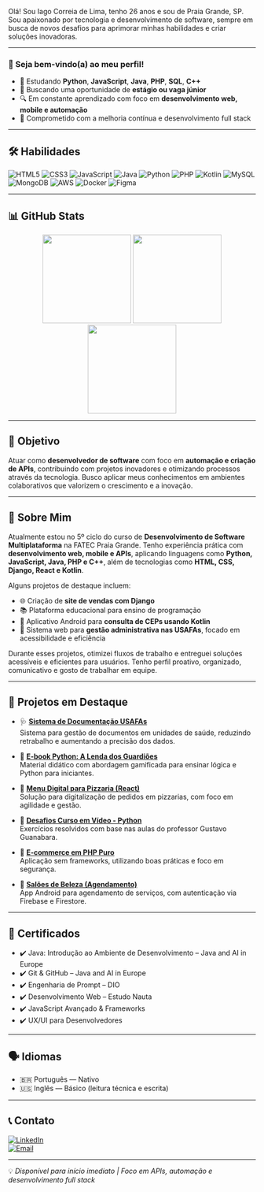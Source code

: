 
Olá! Sou Iago Correia de Lima, tenho 26 anos e sou de Praia Grande, SP. Sou apaixonado por tecnologia e desenvolvimento de software, sempre em busca de novos desafios para aprimorar minhas habilidades e criar soluções inovadoras.

---

### 👋 Seja bem-vindo(a) ao meu perfil!

- 🌱 Estudando **Python**, **JavaScript**, **Java**, **PHP**, **SQL**, **C++**
- 💼 Buscando uma oportunidade de **estágio ou vaga júnior**
- 🔍 Em constante aprendizado com foco em **desenvolvimento web, mobile e automação**
- 🚀 Comprometido com a melhoria contínua e desenvolvimento full stack

---

## 🛠️ Habilidades

![HTML5](https://img.shields.io/badge/HTML5-1A3953?style=for-the-badge&logo=html5&logoColor=white)
![CSS3](https://img.shields.io/badge/CSS3-1A3953?style=for-the-badge&logo=css3&logoColor=white)
![JavaScript](https://img.shields.io/badge/JavaScript-1A3953?style=for-the-badge&logo=javascript&logoColor=white)
![Java](https://img.shields.io/badge/Java-1A3953?style=for-the-badge&logo=java&logoColor=white)
![Python](https://img.shields.io/badge/Python-1A3953?style=for-the-badge&logo=python&logoColor=white)
![PHP](https://img.shields.io/badge/PHP-1A3953?style=for-the-badge&logo=php&logoColor=white)
![Kotlin](https://img.shields.io/badge/Kotlin-1A3953?style=for-the-badge&logo=kotlin&logoColor=white)
![MySQL](https://img.shields.io/badge/MySQL-1A3953?style=for-the-badge&logo=mysql&logoColor=white)
![MongoDB](https://img.shields.io/badge/MongoDB-1A3953?style=for-the-badge&logo=mongodb&logoColor=white)
![AWS](https://img.shields.io/badge/AWS-1A3953?style=for-the-badge&logo=amazonaws&logoColor=white)
![Docker](https://img.shields.io/badge/Docker-1A3953?style=for-the-badge&logo=docker&logoColor=white)
![Figma](https://img.shields.io/badge/Figma-1A3953?style=for-the-badge&logo=figma&logoColor=white)

---

## 📊 GitHub Stats

<div align="center">
  <img height="180em" src="https://github-readme-stats.vercel.app/api?username=iagob2&show_icons=true&theme=transparent&bg_color=000000&border_color=30A3DC&title_color=E94D5F&text_color=FFFFFF&icon_color=30A3DC&include_all_commits=true&count_private=true" />

<img height="180em" src="https://github-readme-stats.vercel.app/api/top-langs/?username=iagob2&layout=compact&langs_count=7&theme=dracula" alt=""/>
<img height="180em" src="https://github-readme-stats.vercel.app/api/top-langs/?username=iagob2&show_icons=true&theme=dracula&include_all_commits=true&count_private=true" alt=""/>

  
</div>

---

## 🎯 Objetivo

Atuar como **desenvolvedor de software** com foco em **automação e criação de APIs**, contribuindo com projetos inovadores e otimizando processos através da tecnologia. Busco aplicar meus conhecimentos em ambientes colaborativos que valorizem o crescimento e a inovação.

---

## 🧠 Sobre Mim

Atualmente estou no 5º ciclo do curso de **Desenvolvimento de Software Multiplataforma** na FATEC Praia Grande. Tenho experiência prática com **desenvolvimento web, mobile e APIs**, aplicando linguagens como **Python, JavaScript, Java, PHP e C++**, além de tecnologias como **HTML, CSS, Django, React e Kotlin**.

Alguns projetos de destaque incluem:

- 🌐 Criação de **site de vendas com Django**
- 📚 Plataforma educacional para ensino de programação
- 📲 Aplicativo Android para **consulta de CEPs usando Kotlin**
- 🏥 Sistema web para **gestão administrativa nas USAFAs**, focado em acessibilidade e eficiência

Durante esses projetos, otimizei fluxos de trabalho e entreguei soluções acessíveis e eficientes para usuários. Tenho perfil proativo, organizado, comunicativo e gosto de trabalhar em equipe.

---

## 📂 Projetos em Destaque

- 🩺 **[Sistema de Documentação USAFAs](https://github.com/iagob2/Usafa_system)**  
  Sistema para gestão de documentos em unidades de saúde, reduzindo retrabalho e aumentando a precisão dos dados.
  
- 📘 **[E-book Python: A Lenda dos Guardiões](https://github.com/iagob2/python-lenda-dos-guardioes)**  
  Material didático com abordagem gamificada para ensinar lógica e Python para iniciantes.

- 📱 **[Menu Digital para Pizzaria (React)](https://github.com/iagob2/Pizzaria-App)**  
  Solução para digitalização de pedidos em pizzarias, com foco em agilidade e gestão.

- 🐍 **[Desafios Curso em Vídeo - Python](https://github.com/iagob2/lista_de_desafios_python)**  
  Exercícios resolvidos com base nas aulas do professor Gustavo Guanabara.

- 🧾 **[E-commerce em PHP Puro](https://github.com/iagob2/Ecommerce_teste_php)**  
  Aplicação sem frameworks, utilizando boas práticas e foco em segurança.

- 💇 **[Salões de Beleza (Agendamento)](https://github.com/iagob2/Saloes-de-Beleza)**  
  App Android para agendamento de serviços, com autenticação via Firebase e Firestore.

---

## 📜 Certificados

- ✔️ Java: Introdução ao Ambiente de Desenvolvimento – Java and AI in Europe  
- ✔️ Git & GitHub – Java and AI in Europe  
- ✔️ Engenharia de Prompt – DIO  
- ✔️ Desenvolvimento Web – Estudo Nauta  
- ✔️ JavaScript Avançado & Frameworks  
- ✔️ UX/UI para Desenvolvedores

---

## 🗣️ Idiomas

- 🇧🇷 Português — Nativo  
- 🇺🇸 Inglês — Básico (leitura técnica e escrita)

---

## 📞 Contato



[![LinkedIn](https://img.shields.io/badge/LinkedIn-1A3953?style=for-the-badge&logo=linkedin&logoColor=white)](https://linkedin.com/in/iago-lima-97bb53233)  
[![Email](https://img.shields.io/badge/Email-1A3953?style=for-the-badge&logo=gmail&logoColor=white)](mailto:iagolimab2@gmail.com)





---

💡 *Disponível para início imediato | Foco em APIs, automação e desenvolvimento full stack*

